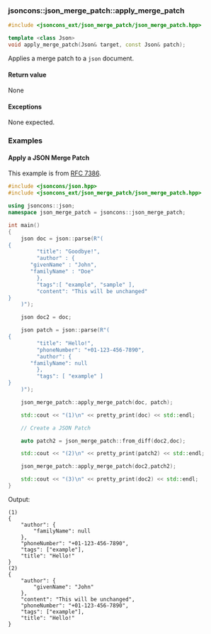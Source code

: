 ### jsoncons::json_merge_patch::apply_merge_patch

```c++
#include <jsoncons_ext/json_merge_patch/json_merge_patch.hpp>

template <class Json>
void apply_merge_patch(Json& target, const Json& patch); 
```

Applies a merge patch to a `json` document.

#### Return value

None

#### Exceptions

None expected.

### Examples

#### Apply a JSON Merge Patch 

This example is from [RFC 7386](https://datatracker.ietf.org/doc/html/rfc7386#section-3).

```c++
#include <jsoncons/json.hpp>
#include <jsoncons_ext/json_merge_patch/json_merge_patch.hpp>

using jsoncons::json;
namespace json_merge_patch = jsoncons::json_merge_patch;

int main()
{
    json doc = json::parse(R"(
{
         "title": "Goodbye!",
         "author" : {
       "givenName" : "John",
       "familyName" : "Doe"
         },
         "tags":[ "example", "sample" ],
         "content": "This will be unchanged"
}
    )");

    json doc2 = doc;

    json patch = json::parse(R"(
{
         "title": "Hello!",
         "phoneNumber": "+01-123-456-7890",
         "author": {
       "familyName": null
         },
         "tags": [ "example" ]
}
    )");

    json_merge_patch::apply_merge_patch(doc, patch);

    std::cout << "(1)\n" << pretty_print(doc) << std::endl;

    // Create a JSON Patch

    auto patch2 = json_merge_patch::from_diff(doc2,doc);

    std::cout << "(2)\n" << pretty_print(patch2) << std::endl;

    json_merge_patch::apply_merge_patch(doc2,patch2);

    std::cout << "(3)\n" << pretty_print(doc2) << std::endl;
}
```
Output:
```
(1)
{
    "author": {
        "familyName": null
    },
    "phoneNumber": "+01-123-456-7890",
    "tags": ["example"],
    "title": "Hello!"
}
(2)
{
    "author": {
        "givenName": "John"
    },
    "content": "This will be unchanged",
    "phoneNumber": "+01-123-456-7890",
    "tags": ["example"],
    "title": "Hello!"
}
```

